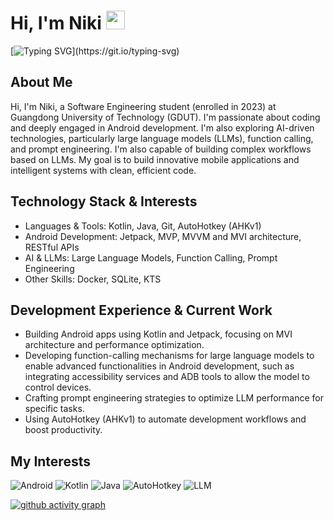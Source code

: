 # Hi, I'm Niki <img src="https://media.giphy.com/media/hvRJCLFzcasrR4ia7z/giphy.gif" width="30">

[![Typing SVG](https://readme-typing-svg.demolab.com/?font=Exo+2&size=22&pause=1000&width=435&lines=Welcome+to+my+GitHub+profile!)](https://git.io/typing-svg)

## About Me

Hi, I'm Niki, a Software Engineering student (enrolled in 2023) at Guangdong University of Technology (GDUT). I'm passionate about coding and deeply engaged in Android development. I'm also exploring AI-driven technologies, particularly large language models (LLMs), function calling, and prompt engineering. I'm also capable of building complex workflows based on LLMs. My goal is to build innovative mobile applications and intelligent systems with clean, efficient code.

## Technology Stack & Interests

- Languages & Tools: Kotlin, Java, Git, AutoHotkey (AHKv1)
- Android Development: Jetpack, MVP, MVVM and MVI architecture, RESTful APIs
- AI & LLMs: Large Language Models, Function Calling, Prompt Engineering
- Other Skills: Docker, SQLite, KTS

## Development Experience & Current Work

- Building Android apps using Kotlin and Jetpack, focusing on MVI architecture and performance optimization.
- Developing function-calling mechanisms for large language models to enable advanced functionalities in Android development, such as integrating accessibility services and ADB tools to allow the model to control devices.
- Crafting prompt engineering strategies to optimize LLM performance for specific tasks.
- Using AutoHotkey (AHKv1) to automate development workflows and boost productivity.

## My Interests

![Android](https://img.shields.io/badge/Android-3DDC84?style=for-the-badge&logo=android&logoColor=white)
![Kotlin](https://img.shields.io/badge/Kotlin-7F52FF?style=for-the-badge&logo=kotlin&logoColor=white)
![Java](https://img.shields.io/badge/java-%23ED8B00.svg?style=for-the-badge&logo=openjdk&logoColor=white)
![AutoHotkey](https://img.shields.io/badge/AutoHotkey%20v1-334455?style=for-the-badge&logo=autohotkey&logoColor=white)
![LLM](https://img.shields.io/badge/LLM-007ACC?style=for-the-badge&logo=ai&logoColor=white)

[![github activity graph](https://github-readme-activity-graph.vercel.app/graph?username=niki914&bg_color=ffffff&color=9e4c98&line=9992f7&point=1e6794&area=true&hide_border=true)](https://github.com/ashutosh00710/github-readme-activity-graph)

